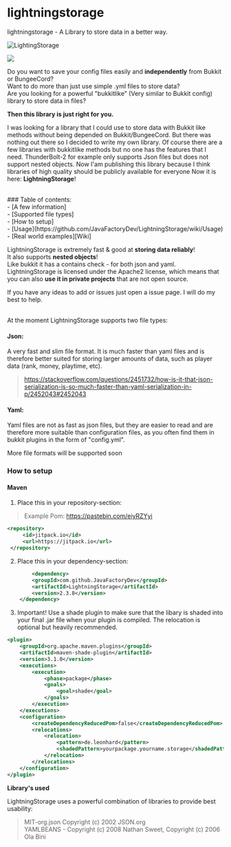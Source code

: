 
# lightningstorage
lightningstorage - A Library to store data in a better way.



![LightingStorage](https://proxy.spigotmc.org/fe4eabc0f5de21c5ab0ca87a0003528e1b4ddf54?url=https%3A%2F%2Fi.ibb.co%2F3FyWVp2%2FLightning-Storage-Wallpaper.png)

[![](https://jitpack.io/v/JavaFactoryDev/LightningStorage.svg)](https://jitpack.io/#JavaFactoryDev/LightningStorage)

Do you want to save your config files easily and **independently** from Bukkit or BungeeCord?<br>
Want to do more than just use simple .yml files to store data?<br>
Are you looking for a powerful "bukkitlike" (Very similar to Bukkit config) library to store data in files?<br>

**Then this library is just right for you.**

I was looking for a library that I could use to store data with Bukkit like methods 
without being depended on Bukkit/BungeeCord. But there was nothing out there so I decided to write my own library.
Of course there are a few libraries with bukkitlike methods but no one has the features that I need.
ThunderBolt-2 for example only supports Json files but does not support nested objects.
Now I'am publishing this library because I think libraries of high quality should be publicly available for everyone
Now it is here: **LightningStorage**!

<br>
### Table of contents:
<br>
- [A few information] <br>
- [Supported file types] <br>
- [How to setup] <br>
- [Usage](https://github.com/JavaFactoryDev/LightningStorage/wiki/Usage) <br>
- [Real world examples][Wiki] <br>



LightningStorage is extremely fast & good at **storing data reliably**! <br>
It also supports **nested objects**!<br>
Like bukkit it has a contains check - for both json and yaml.
LightningStorage is licensed under the Apache2 license, which means that
you can also **use it in private projects** that are not open source.

If you have any ideas to add or issues just open a issue page. I will do my best to help.

<br>
At the moment LightningStorage supports two file types:

#### Json:
A very fast and slim file format.
It is much faster than yaml files and is therefore better suited for storing
 larger amounts of data, such as player data (rank, money, playtime, etc).
>https://stackoverflow.com/questions/2451732/how-is-it-that-json-serialization-is-so-much-faster-than-yaml-serialization-in-p/2452043#2452043


#### Yaml:
Yaml files are not as fast as json files, but they are easier 
to read and are therefore more suitable than configuration files, 
as you often find them in bukkit plugins in the form of "config.yml".

More file formats will be supported soon





### How to setup

#### Maven

1. Place this in your repository-section: 
>Example Pom: https://pastebin.com/eiyRZYyi 

```xml
<repository>
     <id>jitpack.io</id>
     <url>https://jitpack.io</url>
 </repository>
```       


2. Place this in your dependency-section: 

```xml
        <dependency>
	    <groupId>com.github.JavaFactoryDev</groupId>
	    <artifactId>LightningStorage</artifactId>
	    <version>2.3.8</version>
	</dependency>
```       
    

3. Important! Use a shade plugin to make sure that the libary is shaded into your final .jar file when your
plugin is compiled. 
The relocation is optional but heavily recommended.

```xml
<plugin>
	<groupId>org.apache.maven.plugins</groupId>
	<artifactId>maven-shade-plugin</artifactId>
	<version>3.1.0</version>
	<executions>
		<execution>
			<phase>package</phase>
			<goals>
				<goal>shade</goal>
			</goals>
		</execution>
	</executions>
	<configuration>
		<createDependencyReducedPom>false</createDependencyReducedPom>
		<relocations>
			<relocation>
				<pattern>de.leonhard</pattern>
				<shadedPattern>yourpackage.yourname.storage</shadedPattern>
			</relocation>
		</relocations>
	</configuration>
</plugin>
```       


**Library's used**

LightningStorage uses a powerful combination of libraries to provide best usability: 

>MIT-org.json Copyright (c) 2002 JSON.org <br>
>YAMLBEANS - Copyright (c) 2008 Nathan Sweet, Copyright (c) 2006 Ola Bini <br>
